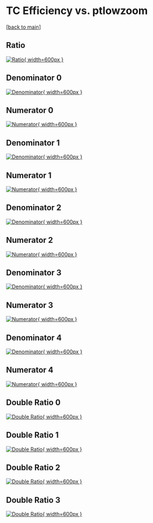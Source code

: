# TC Efficiency vs. ptlowzoom

[[back to main](./)]



## Ratio

[![Ratio](../mtv/var/TC_xtr_211_0_eff_ptlowzoom.png){ width=600px }](../mtv/var/TC_xtr_211_0_eff_ptlowzoom.pdf)

## Denominator 0

[![Denominator](../mtv/den/TC_xtr_211_0_eff_ptlowzoom_den0.png){ width=600px }](../mtv/den/TC_xtr_211_0_eff_ptlowzoom_den0.pdf)

## Numerator 0

[![Numerator](../mtv/num/TC_xtr_211_0_eff_ptlowzoom_num0.png){ width=600px }](../mtv/num/TC_xtr_211_0_eff_ptlowzoom_num0.pdf)

## Denominator 1

[![Denominator](../mtv/den/TC_xtr_211_0_eff_ptlowzoom_den1.png){ width=600px }](../mtv/den/TC_xtr_211_0_eff_ptlowzoom_den1.pdf)

## Numerator 1

[![Numerator](../mtv/num/TC_xtr_211_0_eff_ptlowzoom_num1.png){ width=600px }](../mtv/num/TC_xtr_211_0_eff_ptlowzoom_num1.pdf)

## Denominator 2

[![Denominator](../mtv/den/TC_xtr_211_0_eff_ptlowzoom_den2.png){ width=600px }](../mtv/den/TC_xtr_211_0_eff_ptlowzoom_den2.pdf)

## Numerator 2

[![Numerator](../mtv/num/TC_xtr_211_0_eff_ptlowzoom_num2.png){ width=600px }](../mtv/num/TC_xtr_211_0_eff_ptlowzoom_num2.pdf)

## Denominator 3

[![Denominator](../mtv/den/TC_xtr_211_0_eff_ptlowzoom_den3.png){ width=600px }](../mtv/den/TC_xtr_211_0_eff_ptlowzoom_den3.pdf)

## Numerator 3

[![Numerator](../mtv/num/TC_xtr_211_0_eff_ptlowzoom_num3.png){ width=600px }](../mtv/num/TC_xtr_211_0_eff_ptlowzoom_num3.pdf)

## Denominator 4

[![Denominator](../mtv/den/TC_xtr_211_0_eff_ptlowzoom_den4.png){ width=600px }](../mtv/den/TC_xtr_211_0_eff_ptlowzoom_den4.pdf)

## Numerator 4

[![Numerator](../mtv/num/TC_xtr_211_0_eff_ptlowzoom_num4.png){ width=600px }](../mtv/num/TC_xtr_211_0_eff_ptlowzoom_num4.pdf)

## Double Ratio 0

[![Double Ratio](../mtv/ratio/TC_xtr_211_0_eff_ptlowzoom_ratio0.png){ width=600px }](../mtv/ratio/TC_xtr_211_0_eff_ptlowzoom_ratio0.pdf)

## Double Ratio 1

[![Double Ratio](../mtv/ratio/TC_xtr_211_0_eff_ptlowzoom_ratio1.png){ width=600px }](../mtv/ratio/TC_xtr_211_0_eff_ptlowzoom_ratio1.pdf)

## Double Ratio 2

[![Double Ratio](../mtv/ratio/TC_xtr_211_0_eff_ptlowzoom_ratio2.png){ width=600px }](../mtv/ratio/TC_xtr_211_0_eff_ptlowzoom_ratio2.pdf)

## Double Ratio 3

[![Double Ratio](../mtv/ratio/TC_xtr_211_0_eff_ptlowzoom_ratio3.png){ width=600px }](../mtv/ratio/TC_xtr_211_0_eff_ptlowzoom_ratio3.pdf)

